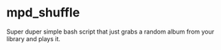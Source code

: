 # mpd_shuffle
Super duper simple bash script that just grabs a random album from your library and plays it.
